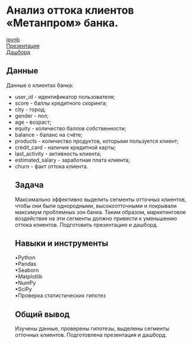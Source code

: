 <a name="lists"><h1>Анализ оттока клиентов «Метанпром» банка.</h1></a>
[ipynb](https://github.com/natashkaau/portfolio/tree/main/15.%20Analysis%20of%20client%20churn/project_15.ipynb)   
[Презентация](https://disk.yandex.ru/i/MqoRrbDnkO8Lsg)  
[Дашборд](https://public.tableau.com/app/profile/natashkaa.d/viz/test_16861392480480/Dashboard1?publish=yes)   
<a name="lists"><h2>Данные</h2></a>
Данные о клиентах банка:  
- user_id - идентификатор пользователя;  
- score - баллы кредитного скоринга;  
- city - город;  
- gender - пол;  
- age - возраст;  
- equity - количество баллов собственности;  
- balance - баланс на счёте;  
- products - количество продуктов, которыми пользуется клиент;  
- credit_card - наличие кредитной карты;  
- last_activity - активность клиента;  
- estimated_salary - заработная плата клиента;  
- churn - факт оттока клиента.     
<a name="lists"><h2>Задача</h2></a>
Максимально эффективно выделить сегменты отточных клиентов, чтобы они были однородными, высокоотточными и покрывали максимум проблемных зон банка. Таким образом, маркетинговое воздействие на эти сегменты должно привести к уменьшению оттока клиентов. Подготовить презентацию и дашборд.
<a name="lists"><h2>Навыки и инструменты</h2></a>
•Python  
•Pandas    
•Seaborn  
•Matplotlib  
•NumPy  
•SciPy  
•Проверка статистических гипотез  
<a name="lists"><h2>Общий вывод</h2></a>
Изучены данные, проверены гипотезы, выделены сегменты отточных клиентов. Подготовлена презентация и дашборд.
